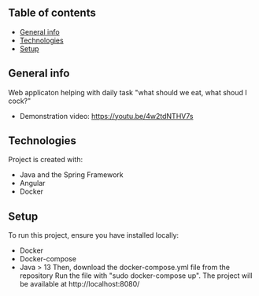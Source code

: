 ## Table of contents
* [General info](#general-info)
* [Technologies](#technologies)
* [Setup](#setup)

## General info
Web applicaton helping with daily task "what should we eat, what shoud I cock?"
* Demonstration video: https://youtu.be/4w2tdNTHV7s
	
## Technologies
Project is created with:
* Java and the Spring Framework
* Angular
* Docker
	
## Setup
To run this project, ensure you have installed locally:
* Docker
* Docker-compose
* Java > 13
Then, download the docker-compose.yml file from the repository
Run the file with "sudo docker-compose up". The project will be available at http://localhost:8080/
